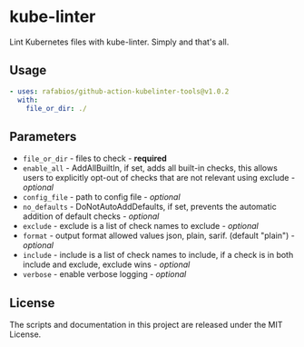 # kube-linter

Lint Kubernetes files with kube-linter. Simply and that's all.

## Usage

```yaml
- uses: rafabios/github-action-kubelinter-tools@v1.0.2
  with:
    file_or_dir: ./
```

## Parameters
 - `file_or_dir` - files to check - **required**
 - `enable_all` - AddAllBuiltIn, if set, adds all built-in checks, this allows users to explicitly opt-out of checks that are not relevant using exclude - *optional*
 - `config_file` - path to config file - *optional*
 - `no_defaults` - DoNotAutoAddDefaults, if set, prevents the automatic addition of default checks - *optional*
 - `exclude` - exclude is a list of check names to exclude - *optional*
 - `format` - output format allowed values json, plain, sarif. (default "plain") - *optional*
 - `include` - include is a list of check names to include, if a check is in both include and exclude, exclude wins - *optional*
 - `verbose` - enable verbose logging - *optional*

## License

The scripts and documentation in this project are released under the MIT License.
